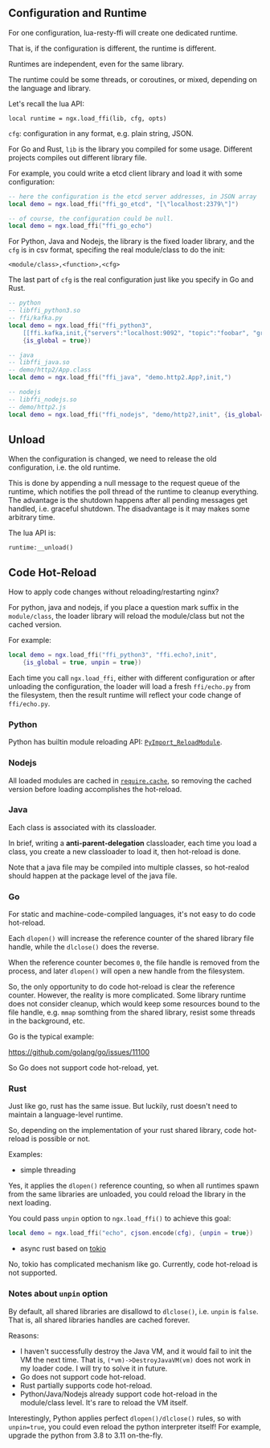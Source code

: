 ## Configuration and Runtime

For one configuration, lua-resty-ffi will create one dedicated runtime.

That is, if the configuration is different, the runtime is different.

Runtimes are independent, even for the same library.

The runtime could be some threads, or coroutines, or mixed, depending on the language and library.

Let's recall the lua API:

`local runtime = ngx.load_ffi(lib, cfg, opts)`

`cfg`: configuration in any format, e.g. plain string, JSON.

For Go and Rust, `lib` is the library you compiled for some usage. Different projects compiles out different library file.

For example, you could write a etcd client library and load it with some configuration:

```lua
-- here the configuration is the etcd server addresses, in JSON array
local demo = ngx.load_ffi("ffi_go_etcd", "[\"localhost:2379\"]")

-- of course, the configuration could be null.
local demo = ngx.load_ffi("ffi_go_echo")
```

For Python, Java and Nodejs, the library is the fixed loader library, and the `cfg` is in csv format,
specifing the real module/class to do the init:

`<module/class>,<function>,<cfg>`

The last part of `cfg` is the real configuration just like you specify in Go and Rust.

```lua
-- python
-- libffi_python3.so
-- ffi/kafka.py
local demo = ngx.load_ffi("ffi_python3",
    [[ffi.kafka,init,{"servers":"localhost:9092", "topic":"foobar", "group_id": "foobar"}]],
    {is_global = true})

-- java
-- libffi_java.so
-- demo/http2/App.class
local demo = ngx.load_ffi("ffi_java", "demo.http2.App?,init,")

-- nodejs
-- libffi_nodejs.so
-- demo/http2.js
local demo = ngx.load_ffi("ffi_nodejs", "demo/http2?,init", {is_global=true})
```

## Unload

When the configuration is changed, we need to release the old configuration, i.e. the old runtime.

This is done by appending a null message to the request queue of the runtime, which notifies the
poll thread of the runtime to cleanup everything.
The advantage is the shutdown happens after all pending messages get handled, i.e. graceful shutdown.
The disadvantage is it may makes some arbitrary time.

The lua API is:

`runtime:__unload()`

## Code Hot-Reload

How to apply code changes without reloading/restarting nginx?

For python, java and nodejs, if you place a question mark suffix in the `module/class`,
the loader library will reload the module/class but not the cached version.

For example:

```lua
local demo = ngx.load_ffi("ffi_python3", "ffi.echo?,init",
    {is_global = true, unpin = true})
```

Each time you call `ngx.load_ffi`, either with different configuration or after unloading the configuration,
the loader will load a fresh `ffi/echo.py` from the filesystem,
then the result runtime will reflect your code change of `ffi/echo.py`.

### Python

Python has builtin module reloading API: [`PyImport_ReloadModule`](https://docs.python.org/3/c-api/import.html#c.PyImport_ReloadModule).

### Nodejs

All loaded modules are cached in [`require.cache`](https://nodejs.org/api/modules.html#requirecache),
so removing the cached version before loading accomplishes the hot-reload.

### Java

Each class is associated with its classloader.

In brief, writing a **anti-parent-delegation** classloader,
each time you load a class, you create a new classloader to load it,
then hot-reload is done.

Note that a java file may be compiled into multiple classes,
so hot-realod should happen at the package level of the java file.

### Go

For static and machine-code-compiled languages, it's not easy to do code hot-reload.

Each `dlopen()` will increase the reference counter of the shared library file handle,
while the `dlclose()` does the reverse.

When the reference counter becomes `0`, the file handle is removed from the process,
and later `dlopen()` will open a new handle from the filesystem.

So, the only opportunity to do code hot-reload is clear the reference counter.
However, the reality is more complicated. Some library runtime does not consider cleanup,
which would keep some resources bound to the file handle, e.g. `mmap` somthing from the
shared library, resist some threads in the background, etc.

Go is the typical example:

https://github.com/golang/go/issues/11100

So Go does not support code hot-reload, yet.

### Rust

Just like go, rust has the same issue.
But luckily, rust doesn't need to maintain a language-level runtime.

So, depending on the implementation of your rust shared library, code hot-reload is possible or not.

Examples:

* simple threading

Yes, it applies the `dlopen()` reference counting, so when all runtimes spawn from the same libraries are
unloaded, you could reload the library in the next loading.

You could pass `unpin` option to `ngx.load_ffi()` to achieve this goal:

```lua
local demo = ngx.load_ffi("echo", cjson.encode(cfg), {unpin = true})
```

* async rust based on [tokio](https://tokio.rs/)

No, tokio has complicated mechanism like go. Currently, code hot-reload is not supported.

### Notes about `unpin` option

By default, all shared libraries are disallowd to `dlclose()`, i.e. `unpin` is `false`.
That is, all shared libraries handles are cached forever.

Reasons:

* I haven't successfully destroy the Java VM, and it would fail to init the VM the next time.
That is, `(*vm)->DestroyJavaVM(vm)` does not work in my loader code. I will try to solve it in future.
* Go does not support code hot-reload.
* Rust partially supports code hot-reload.
* Python/Java/Nodejs already support code hot-reload in the module/class level. It's rare to reload
the VM itself.

Interestingly, Python applies perfect `dlopen()/dlclose()` rules, so with `unpin=true`, you could even
reload the python interpreter itself! For example, upgrade the python from 3.8 to 3.11 on-the-fly.
